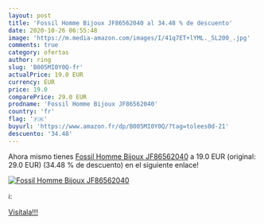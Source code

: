 ```yaml
---
layout: post
title: 'Fossil Homme Bijoux JF86562040 al 34.48 % de descuento'
date: 2020-10-26 06:55:48
image: 'https://m.media-amazon.com/images/I/41q7ET+lYML._SL200_.jpg'
comments: true
category: ofertas
author: ring
slug: 'B005MI0Y0Q-fr'
actualPrice: 19.0 EUR
currency: EUR
price: 19.0
comparePrice: 29.0 EUR
prodname: 'Fossil Homme Bijoux JF86562040'
country: 'fr'
flag: '🇫🇷'
buyurl: 'https://www.amazon.fr/dp/B005MI0Y0Q/?tag=tolees0d-21'
descuento: '34.48'
---
```


Ahora mismo tienes [Fossil Homme Bijoux JF86562040](https://www.amazon.fr/dp/B005MI0Y0Q/?tag=tolees0d-21) a 19.0 EUR (original: 29.0 EUR) (34.48 %  de descuento) en el siguiente enlace!

[![Fossil Homme Bijoux JF86562040](https://m.media-amazon.com/images/I/41q7ET+lYML._SL200_.jpg)](https://www.amazon.fr/dp/B005MI0Y0Q/?tag=tolees0d-21)

ℹ️:


[Visítala!!!](https://www.amazon.fr/dp/B005MI0Y0Q/?tag=tolees0d-21)
